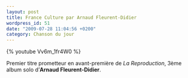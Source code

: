 ```yaml
---
layout: post
title: France Culture par Arnaud Fleurent-Didier
wordpress_id: 51
date: "2009-07-28 11:04:56 +0200"
category: Chanson du jour
---
```


{% youtube Vv6m_1fr4W0 %}

Premier titre prometteur en avant-première de _La Reproduction_, 3ème album solo
d’**Arnaud Fleurent-Didier**.
